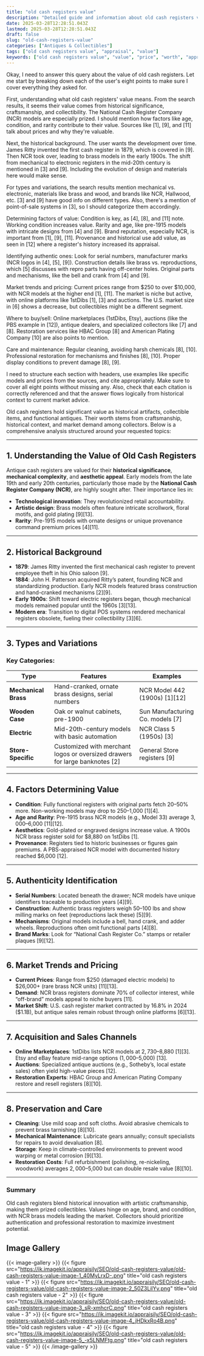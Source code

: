 ```yaml
---
title: "old cash registers value"
description: "Detailed guide and information about old cash registers value"
date: 2025-03-28T12:28:51.043Z
lastmod: 2025-03-28T12:28:51.043Z
draft: false
slug: "old-cash-registers-value"
categories: ["Antiques & Collectibles"]
tags: ["old cash registers value", "appraisal", "value"]
keywords: ["old cash registers value", "value", "price", "worth", "appraisal"]
---
```


<think>
Okay, I need to answer this query about the value of old cash registers. Let me start by breaking down each of the user's eight points to make sure I cover everything they asked for. 

First, understanding what old cash registers' value means. From the search results, it seems their value comes from historical significance, craftsmanship, and collectibility. The National Cash Register Company (NCR) models are especially prized. I should mention how factors like age, condition, and rarity contribute to their value. Sources like [1], [9], and [11] talk about prices and why they're valuable.

Next, the historical background. The user wants the development over time. James Ritty invented the first cash register in 1879, which is covered in [9]. Then NCR took over, leading to brass models in the early 1900s. The shift from mechanical to electronic registers in the mid-20th century is mentioned in [3] and [9]. Including the evolution of design and materials here would make sense.

For types and variations, the search results mention mechanical vs. electronic, materials like brass and wood, and brands like NCR, Hallwood, etc. [3] and [9] have good info on different types. Also, there's a mention of point-of-sale systems in [3], so I should categorize them accordingly.

Determining factors of value: Condition is key, as [4], [8], and [11] note. Working condition increases value. Rarity and age, like pre-1915 models with intricate designs from [4] and [9]. Brand reputation, especially NCR, is important from [1], [9], [11]. Provenance and historical use add value, as seen in [12] where a register's history increased its appraisal.

Identifying authentic ones: Look for serial numbers, manufacturer marks (NCR logos in [4], [5], [9]). Construction details like brass vs. reproductions, which [5] discusses with repro parts having off-center holes. Original parts and mechanisms, like the bell and crank from [4] and [9].

Market trends and pricing: Current prices range from $250 to over $10,000, with NCR models at the higher end [1], [11]. The market is niche but active, with online platforms like 1stDibs [1], [3] and auctions. The U.S. market size in [6] shows a decrease, but collectibles might be a different segment.

Where to buy/sell: Online marketplaces (1stDibs, Etsy), auctions (like the PBS example in [12]), antique dealers, and specialized collectors like [7] and [8]. Restoration services like HBAC Group [8] and American Plating Company [10] are also points to mention.

Care and maintenance: Regular cleaning, avoiding harsh chemicals [8], [10]. Professional restoration for mechanisms and finishes [8], [10]. Proper display conditions to prevent damage [8], [9].

I need to structure each section with headers, use examples like specific models and prices from the sources, and cite appropriately. Make sure to cover all eight points without missing any. Also, check that each citation is correctly referenced and that the answer flows logically from historical context to current market advice.
</think>

Old cash registers hold significant value as historical artifacts, collectible items, and functional antiques. Their worth stems from craftsmanship, historical context, and market demand among collectors. Below is a comprehensive analysis structured around your requested topics:

---

## 1. Understanding the Value of Old Cash Registers  
Antique cash registers are valued for their **historical significance**, **mechanical complexity**, and **aesthetic appeal**. Early models from the late 19th and early 20th centuries, particularly those made by the **National Cash Register Company (NCR)**, are highly sought after. Their importance lies in:  
- **Technological innovation**: They revolutionized retail accountability.  
- **Artistic design**: Brass models often feature intricate scrollwork, floral motifs, and gold plating [9][13].  
- **Rarity**: Pre-1915 models with ornate designs or unique provenance command premium prices [4][11].  

---

## 2. Historical Background  
- **1879**: James Ritty invented the first mechanical cash register to prevent employee theft in his Ohio saloon [9].  
- **1884**: John H. Patterson acquired Ritty’s patent, founding NCR and standardizing production. Early NCR models featured brass construction and hand-cranked mechanisms [2][9].  
- **Early 1900s**: Shift toward electric registers began, though mechanical models remained popular until the 1960s [3][13].  
- **Modern era**: Transition to digital POS systems rendered mechanical registers obsolete, fueling their collectibility [3][6].  

---

## 3. Types and Variations  
### Key Categories:  
| **Type**               | **Features**                                                                 | **Examples**                     |  
|-------------------------|-----------------------------------------------------------------------------|-----------------------------------|  
| **Mechanical Brass**    | Hand-cranked, ornate brass designs, serial numbers                          | NCR Model 442 (1900s) [1][12]    |  
| **Wooden Case**         | Oak or walnut cabinets, pre-1900                                            | Sun Manufacturing Co. models [7] |  
| **Electric**            | Mid-20th-century models with basic automation                               | NCR Class 5 (1950s) [3]          |  
| **Store-Specific**      | Customized with merchant logos or oversized drawers for large banknotes [2] | General Store registers [9]      |  

---

## 4. Factors Determining Value  
- **Condition**: Fully functional registers with original parts fetch 20–50% more. Non-working models may drop to $250–$1,000 [1][4].  
- **Age and Rarity**: Pre-1915 brass NCR models (e.g., Model 33) average $3,000–$6,000 [11][12].  
- **Aesthetics**: Gold-plated or engraved designs increase value. A 1900s NCR brass register sold for $8,880 on 1stDibs [1].  
- **Provenance**: Registers tied to historic businesses or figures gain premiums. A PBS-appraised NCR model with documented history reached $6,000 [12].  

---

## 5. Authenticity Identification  
- **Serial Numbers**: Located beneath the drawer; NCR models have unique identifiers traceable to production years [4][9].  
- **Construction**: Authentic brass registers weigh 50–100 lbs and show milling marks on feet (reproductions lack these) [5][9].  
- **Mechanisms**: Original models include a bell, hand crank, and adder wheels. Reproductions often omit functional parts [4][8].  
- **Brand Marks**: Look for “National Cash Register Co.” stamps or retailer plaques [9][12].  

---

## 6. Market Trends and Pricing  
- **Current Prices**: Range from $250 (damaged electric models) to $26,000+ (rare brass NCR units) [11][13].  
- **Demand**: NCR brass registers dominate 70% of collector interest, while “off-brand” models appeal to niche buyers [11].  
- **Market Shift**: U.S. cash register market contracted by 16.8% in 2024 ($1.1B), but antique sales remain robust through online platforms [6][13].  

---

## 7. Acquisition and Sales Channels  
- **Online Marketplaces**: 1stDibs lists NCR models at $2,730–$8,880 [1][3]. Etsy and eBay feature mid-range options ($1,000–$5,000) [13].  
- **Auctions**: Specialized antique auctions (e.g., Sotheby’s, local estate sales) often yield high-value pieces [12].  
- **Restoration Experts**: HBAC Group and American Plating Company restore and resell registers [8][10].  

---

## 8. Preservation and Care  
- **Cleaning**: Use mild soap and soft cloths. Avoid abrasive chemicals to prevent brass tarnishing [8][10].  
- **Mechanical Maintenance**: Lubricate gears annually; consult specialists for repairs to avoid devaluation [8].  
- **Storage**: Keep in climate-controlled environments to prevent wood warping or metal corrosion [9][13].  
- **Restoration Costs**: Full refurbishment (polishing, re-nickeling, woodwork) averages $2,000–$5,000 but can double resale value [8][10].  

---

### Summary  
Old cash registers blend historical innovation with artistic craftsmanship, making them prized collectibles. Values hinge on age, brand, and condition, with NCR brass models leading the market. Collectors should prioritize authentication and professional restoration to maximize investment potential.


## Image Gallery

{{< image-gallery >}}
  {{< figure src="https://ik.imagekit.io/appraisily/SEO/old-cash-registers-value/old-cash-registers-value-image-1_40MyLrxD-.png" title="old cash registers value - 1" >}}
  {{< figure src="https://ik.imagekit.io/appraisily/SEO/old-cash-registers-value/old-cash-registers-value-image-2_50Z3LilYv.png" title="old cash registers value - 2" >}}
  {{< figure src="https://ik.imagekit.io/appraisily/SEO/old-cash-registers-value/old-cash-registers-value-image-3_sR-xmhcrC.png" title="old cash registers value - 3" >}}
  {{< figure src="https://ik.imagekit.io/appraisily/SEO/old-cash-registers-value/old-cash-registers-value-image-4_jHDkxRo4B.png" title="old cash registers value - 4" >}}
  {{< figure src="https://ik.imagekit.io/appraisily/SEO/old-cash-registers-value/old-cash-registers-value-image-5_-x5LNMFtg.png" title="old cash registers value - 5" >}}
{{< /image-gallery >}}

